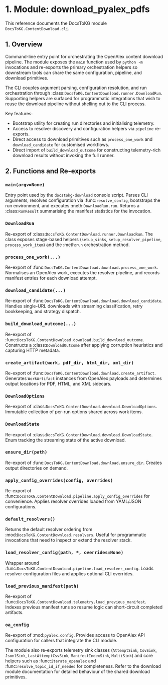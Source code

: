# 1. Module: download_pyalex_pdfs

This reference documents the DocsToKG module ``DocsToKG.ContentDownload.cli``.

## 1. Overview

Command-line entry point for orchestrating the OpenAlex content download
pipeline. The module exposes the ``main`` function used by ``python -m``
invocations and re-exports the primary orchestration helpers so downstream
tools can share the same configuration, pipeline, and download primitives.

The CLI couples argument parsing, configuration resolution, and run orchestration
through :class:`DocsToKG.ContentDownload.runner.DownloadRun`. Supporting helpers
are surfaced for programmatic integrations that wish to reuse the download
pipeline without shelling out to the CLI process.

Key features:

- Bootstrap utility for creating run directories and initialising telemetry.
- Access to resolver discovery and configuration helpers via ``pipeline``
  re-exports.
- Direct access to download primitives such as ``process_one_work`` and
  ``download_candidate`` for customised workflows.
- Direct import of ``build_download_outcome`` for constructing telemetry-rich
  download results without invoking the full runner.

## 2. Functions and Re-exports

### `main(argv=None)`

Entry point used by the ``docstokg-download`` console script. Parses CLI
arguments, resolves configuration via :func:`resolve_config`, bootstraps the run
environment, and executes :meth:`DownloadRun.run`. Returns a
:class:`RunResult` summarising the manifest statistics for the invocation.

### `DownloadRun`

Re-export of :class:`DocsToKG.ContentDownload.runner.DownloadRun`. The class
exposes stage-based helpers (``setup_sinks``, ``setup_resolver_pipeline``,
``process_work_item``) and the :meth:`run` orchestration method.

### `process_one_work(...)`

Re-export of :func:`DocsToKG.ContentDownload.download.process_one_work`.
Normalises an OpenAlex work, executes the resolver pipeline, and records manifest
entries for each download attempt.

### `download_candidate(...)`

Re-export of :func:`DocsToKG.ContentDownload.download.download_candidate`. Handles
single-URL downloads with streaming classification, retry bookkeeping, and
strategy dispatch.

### `build_download_outcome(...)`

Re-export of :func:`DocsToKG.ContentDownload.download.build_download_outcome`.
Constructs a :class:`DownloadOutcome` after applying corruption heuristics and
capturing HTTP metadata.

### `create_artifact(work, pdf_dir, html_dir, xml_dir)`

Re-export of :func:`DocsToKG.ContentDownload.download.create_artifact`. Generates
``WorkArtifact`` instances from OpenAlex payloads and determines output
locations for PDF, HTML, and XML sidecars.

### `DownloadOptions`

Re-export of :class:`DocsToKG.ContentDownload.download.DownloadOptions`.
Immutable collection of per-run options shared across work items.

### `DownloadState`

Re-export of :class:`DocsToKG.ContentDownload.download.DownloadState`. Enum
tracking the streaming state of the active download.

### `ensure_dir(path)`

Re-export of :func:`DocsToKG.ContentDownload.download.ensure_dir`. Creates output
directories on demand.

### `apply_config_overrides(config, overrides)`

Re-export of :func:`DocsToKG.ContentDownload.pipeline.apply_config_overrides` for
convenience. Applies resolver overrides loaded from YAML/JSON configurations.

### `default_resolvers()`

Returns the default resolver ordering from
:mod:`DocsToKG.ContentDownload.resolvers`. Useful for programmatic invocations
that need to inspect or extend the resolver stack.

### `load_resolver_config(path, *, overrides=None)`

Wrapper around :func:`DocsToKG.ContentDownload.pipeline.load_resolver_config`.
Loads resolver configuration files and applies optional CLI overrides.

### `load_previous_manifest(path)`

Re-export of :func:`DocsToKG.ContentDownload.telemetry.load_previous_manifest`.
Indexes previous manifest runs so resume logic can short-circuit completed
artifacts.

### `oa_config`

Re-export of :mod:`pyalex.config`. Provides access to OpenAlex API configuration
for callers that integrate the CLI module.

The module also re-exports telemetry sink classes (``AttemptSink``, ``CsvSink``,
``JsonlSink``, ``LastAttemptCsvSink``, ``ManifestIndexSink``, ``MultiSink``) and
core helpers such as :func:`iterate_openalex` and :func:`resolve_topic_id_if_needed`
for completeness. Refer to the download module documentation for detailed
behaviour of the shared download primitives.
